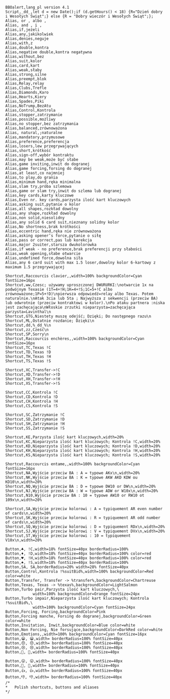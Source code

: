     BBOalert,lang_pl version 4.1
    Script,_dd_,let d = new Date();if (d.getHours() < 18) {R="Dzień dobry i Wesołych Świąt";} else {R = "Dobry wieczór i Wesołych Świąt";};
    Alias, or , albo ,
    Alias, and , i ,
    Alias,if,jeżeli
    Alias,any,jakikolwiek
    Alias,denies,neguje
    Alias,with,z
    Alias,double,kontra
    Alias,negative double,kontra negatywna
    Alias,without,bez
    Alias,suit,kolor
    Alias,card,kart
    Alias,weak,słaby
    Alias,strong,silne
    Alias,preempt,blok
    Alias,Relay,relay
    Alias,Clubs,Trefle
    Alias,Diamonds,Karo
    Alias,Hearts,Kiery
    Alias,Spades,Piki
    Alias,NoTrump,BezAtu
    Alias,Control,Kontrola
    Alias,stopper,zatrzymanie
    Alias,possible,możliwy
    Alias,no stopper,bez zatrzymania
    Alias,balanced,zrównoważona
    Alias, natural,;naturalne
    Alias,mandatory,przymusowe
    Alias,preference,preferencja
    Alias,losers,lew przegrywających
    Alias,short,krótkość
    Alias,sign-off,wybór kontraktu
    Alias,may be weak,może być słabe
    Alias,game inviting,inwit do dogranej
    Alias,game forcing,forsing do dogranej
    Alias,at least,co najmniej
    Alias,to play,do grania
    Alias,minimum hand,ręka minimalna
    Alias,slam try,próba szlemowa
    Alias,game or slam try,inwit do szlema lub dogranej
    Alias,key cards,karty kluczowe
    Alias,Even nr. key cards,parzysta ilość kart kluczowych
    Alias,asking suit,pytanie o kolor
    Alias,all shapes,rozkład dowolny
    Alias,any shape,rozkład dowolny
    Alias,non solid,niesolidny
    Alias,any solid 6 card suit,nieznany solidny kolor
    Alias,No shortness,brak krótkości
    Alias,eccentric hand,ręka nie zrównoważona
    Alias,asking opener’s force,pytanie o siłę
    Alias,pass or correct,pas lub korekcja
    Alias,major 2suiter,starsza dwukolorowka
    Alias,if weak - no preference,brak preferencji przy słabości
    Alias,weak opening,słabe otwarcie
    Alias,undefined force,dowolna siła
    Alias,any 6 card suit with max 1.5 loser,dowolny kolor 6-kartowy z maximum 1.5 przegrywającej
    
    Shortcut,Raccourcis clavier,,width=100% backgroundColor=Cyan fontSize=16px
    Shortcut,ww,Czesc; używamy uproszczonej DWURURKI:\notwarcie 1x na podwójnym Texasie (1T=4+!H;1K=4+!S;1C=5+!C albo zrównoważone;1P=5+!D)\npierwsza odpowiedź=relay albo Texas. Potem naturalnie.\nAtak 3cia lub 5ta ; Najwyższa z sekwencji (przeciw BA) lub odwrotnie (przeciw kontraktowi w kolor).\nPo ataku partnera :niska jest zachęcająca\nWłoskie zrzutki nieparzysta=zachęcająca parzysta=Lavinthal\n
    Shortcut,GTG,Niestety muszę odejść; Dzięki; Do następnego razu\n
    Shortcut,ML,Ostatnie rozdanie; Dzięki\n
    Shortcut,dd,%_dd_%\n
    Shortcut,zz,Cześć\n
    Shortcut,SP,Sorry\n
    Shortcut,Raccourcis enchères,,width=100% backgroundColor=Cyan fontSize=16px
    Shortcut,TC,Texas !C
    Shortcut,TD,Texas !D
    Shortcut,TH,Texas !H
    Shortcut,TS,Texas !S

    Shortcut,XC,Transfer->!C
    Shortcut,XD,Transfer->!D
    Shortcut,XH,Transfer->!H
    Shortcut,XS,Transfer->!S

    Shortcut,CC,Kontrola !C
    Shortcut,CD,Kontrola !D
    Shortcut,CH,Kontrola !H
    Shortcut,CS,Kontrola !S

    Shortcut,SC,Zatrzymanie !C
    Shortcut,SD,Zatrzymanie !D
    Shortcut,SH,Zatrzymanie !H
    Shortcut,SS,Zatrzymanie !S

    Shortcut,KE,Parzysta ilość kart kluczowych,width=20%
    Shortcut,KC,Nieparzysta ilość kart kluczowych; Kontrola !C,width=20%
    Shortcut,KD,Nieparzysta ilość kart kluczowych; Kontrola !D,width=20%
    Shortcut,KH,Nieparzysta ilość kart kluczowych; Kontrola !H,width=20%
    Shortcut,KS,Nieparzysta ilość kart kluczowych; Kontrola !S,width=20%

    Shortcut,Raccourcis entame,,width=100% backgroundColor=Cyan fontSize=16px
    Shortcut,NA,Wyjście przeciw BA : A = typowe AKx\n,width=20%
    Shortcut,NK,Wyjście przeciw BA : K = typowe AKW AKD KDW ou KD10\n,width=20%
    Shortcut,NQ,Wyjście przeciw BA : D = typowe DW10 or DW\n,width=20%
    Shortcut,NJ,Wyjście przeciw BA : W = typowe ADW or W10x\n,width=20%
    Shortcut,N10,Wyjście przeciw BA : 10 = typowe AW10 or RW10 ot 109x\n,width=20%

    Shortcut,SA,Wyjście przeciw kolorowi : A = typiquement AR even number of cards\n,width=20%
    Shortcut,SK,Wyjście przeciw kolorowi : R = typiquement AR odd number of cards\n,width=20%
    Shortcut,SQ,Wyjście przeciw kolorowi : D = typiquement RDx\n,width=20%
    Shortcut,SJ,Wyjście przeciw kolorowi : V = typiquement DVx\n,width=20%
    Shortcut,ST,Wyjście przeciw kolorowi : 10 = typiquement V10x\n,width=20%

    Button,♣, !C,width=18% fontSize=40px borderRadius=100%
    Button,♦, !D,width=18% fontSize=40px borderRadius=100% color=red
    Button,♥, !H,width=18% fontSize=40px borderRadius=100% color=red
    Button,♠, !S,width=18% fontSize=40px borderRadius=100%
    Button,SA, SA,borderRadius=20% width=28% fontSize=40px
    Button,Control,Kontrola !%suitBid%,width=100% backgroundColor=Red color=white
    Button,Transfer, Transfer -> %transfer%,backgroundColor=Chartreuse
    Button,Texas, Texas -> %texas%,backgroundColor=LightSalmon
    Button,Turbo pair,Parzysta ilość kart kluczowych,\
                width=100% backgroundColor=Orange fontSize=24px
    Button,Turbo impair,Nieparzysta ilość kart kluczowych; Kontrola !%suitBid%,\
                width=100% backgroundColor=Cyan fontSize=24px
    Button,Forcing, Forcing,backgroundColor=Pink
    Button,Forcing manche, Forsing do dogranej,backgroundColor=Green color=white
    Button,Invitation, Inwit,backgroundColor=Blue color=white
    Button,Non Forcing, Nie forsujące,backgroundColor=DarkRed color=white
    Button,Emotions,,width=100% backgroundColor=Cyan fontSize=16px
    Button,😀, 😀,width= borderRadius=100% fontSize=40px
    Button,😞, 😞,width= borderRadius=100% fontSize=40px
    Button,😢, 😢,width= borderRadius=100% fontSize=40px
    Button,😬, 😬,width= borderRadius=100% fontSize=40px

    Button,😛, 😛,width= borderRadius=100% fontSize=40px
    Button,👹, 👹,width= borderRadius=100% fontSize=40px
    Button,👍, 👍,width= borderRadius=100% fontSize=40px
    Button,👎, 👎,width= borderRadius=100% fontSize=40px
    /*
    *   Polish shortcuts, buttons and aliases
    */
